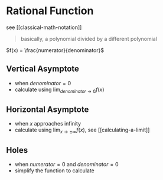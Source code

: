 # Rational Function

see [[classical-math-notation]]

> basically, a polynomial divided by a different polynomial

$f(x) = \frac{numerator}{denominator}$

## Vertical Asymptote

- when $denominator = 0$
- calculate using $\lim_{denominator \to 0} f(x)$

## Horizontal Asymptote

- when $x$ approaches infinity
- calculate using $\lim_{x \to \pm \infty} f(x)$, see [[calculating-a-limit]]

## Holes

- when $numerator = 0$ and $denominator = 0$
- simplify the function to calculate
